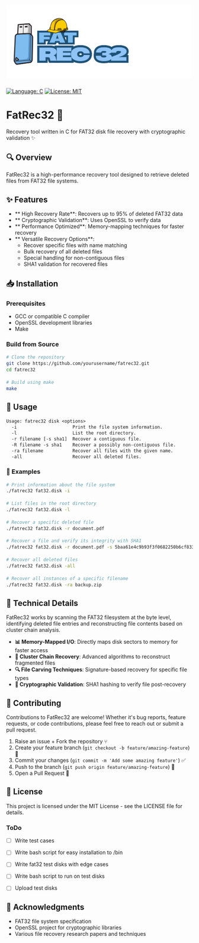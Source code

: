 <h1><img width="500" alt="FatRec Banner" src="/doc/fat-rec-32-banner.png"></h1>

[![Language: C](https://img.shields.io/badge/Language-C-blue.svg)](https://en.cppreference.com/w/c) [![License: MIT](https://img.shields.io/badge/License-MIT-yellow.svg)](https://opensource.org/licenses/MIT)

# FatRec32 💾
Recovery tool written in C for FAT32 disk file recovery with cryptographic validation ✨

## 🔍 Overview

FatRec32 is a high-performance recovery tool designed to retrieve deleted files from FAT32 file systems. 

## ✨ Features

- ** High Recovery Rate**: Recovers up to 95% of deleted FAT32 data
- ** Cryptographic Validation**: Uses OpenSSL to verify data
- ** Performance Optimized**: Memory-mapping techniques for faster recovery
- ** Versatile Recovery Options**:
  - Recover specific files with name matching
  - Bulk recovery of all deleted files
  - Special handling for non-contiguous files
  - SHA1 validation for recovered files

## 📥 Installation

### Prerequisites

- GCC or compatible C compiler
- OpenSSL development libraries
- Make

### Build from Source

```bash
# Clone the repository
git clone https://github.com/yourusername/fatrec32.git
cd fatrec32

# Build using make
make
```

## 🚀 Usage

```
Usage: fatrec32 disk <options>
  -i                     Print the file system information.
  -l                     List the root directory.
  -r filename [-s sha1]  Recover a contiguous file.
  -R filename -s sha1    Recover a possibly non-contiguous file.
  -ra filename           Recover all files with the given name.
  -all                   Recover all deleted files.
```

### 📝 Examples

```bash
# Print information about the file system
./fatrec32 fat32.disk -i

# List files in the root directory
./fatrec32 fat32.disk -l

# Recover a specific deleted file
./fatrec32 fat32.disk -r document.pdf

# Recover a file and verify its integrity with SHA1
./fatrec32 fat32.disk -r document.pdf -s 5baa61e4c9b93f3f0682250b6cf8331b7ee68fd8

# Recover all deleted files
./fatrec32 fat32.disk -all

# Recover all instances of a specific filename
./fatrec32 fat32.disk -ra backup.zip
```

## 🔧 Technical Details

FatRec32 works by scanning the FAT32 filesystem at the byte level, identifying deleted file entries and reconstructing file contents based on cluster chain analysis. 

- **📊 Memory-Mapped I/O**: Directly maps disk sectors to memory for faster access
- **🔗 Cluster Chain Recovery**: Advanced algorithms to reconstruct fragmented files
- **🔍 File Carving Techniques**: Signature-based recovery for specific file types
- **🔐 Cryptographic Validation**: SHA1 hashing to verify file post-recovery

## 👥 Contributing

Contributions to FatRec32 are welcome! Whether it's bug reports, feature requests, or code contributions, please feel free to reach out or submit a pull request.

1. Raise an issue + Fork the repository ⑂
2. Create your feature branch (`git checkout -b feature/amazing-feature`) 🌿
3. Commit your changes (`git commit -m 'Add some amazing feature'`) ✅
4. Push to the branch (`git push origin feature/amazing-feature`) 🚀
5. Open a Pull Request 🎉

## 📜 License

This project is licensed under the MIT License - see the LICENSE file for details.

### ToDo
- [ ] Write test cases
- [ ] Write bash script for easy installation to /bin
- [ ] Write fat32 test disks with edge cases
- [ ] Write bash script to run on test disks
- [ ] Upload test disks 


## 🙏 Acknowledgments

- FAT32 file system specification
- OpenSSL project for cryptographic libraries
- Various file recovery research papers and techniques
